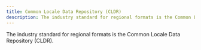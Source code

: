 ```yaml
---
title: Common Locale Data Repository (CLDR)
description: The industry standard for regional formats is the Common Locale Data Repository (CLDR).
---
```


The industry standard for regional formats is the Common Locale Data Repository (CLDR).
